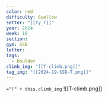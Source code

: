 ```yaml
---
color: red
difficulty: 6yellow
setter: "[[Ty_T]]"
year: 2024
week: 19
section: 
gym: SSB
letter: 
tags:
  - boulder
climb_img: "[[T-climb.png]]"
tag_img: "[[2024-19-SSB-T.png]]"
---
```

`="!" + this.climb_img`
![[T-climb.png]]

